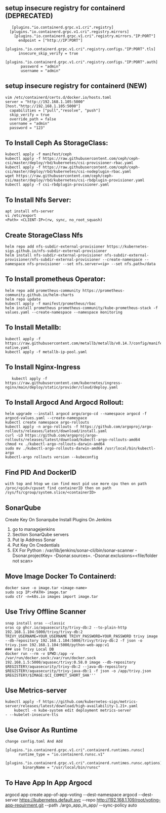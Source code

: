 ## setup insecure registry for containerd (DEPRECATED)
       [plugins."io.containerd.grpc.v1.cri".registry]
      [plugins."io.containerd.grpc.v1.cri".registry.mirrors]
        [plugins."io.containerd.grpc.v1.cri".registry.mirrors."IP:PORT"]
          endpoint = ["http://IP:PORT"]
        [plugins."io.containerd.grpc.v1.cri".registry.configs."IP:PORT".tls]
          insecure_skip_verify = true
        [plugins."io.containerd.grpc.v1.cri".registry.configs."IP:PORT".auth]
           password = "admin"
           username = "admin"
## setup insecure registry for containerd (NEW)
    vim /etc/containerd/certs.d/docker.io/hosts.toml
    server = "http://192.168.1.105:5000"
    [host."http://192.168.1.105:5000"]
      capabilities = ["pull","resolve", "push"]
      skip_verify = true
      override_path = false
      username = "admin"
      password = "123"
## To Install Ceph As StorageClass:
    kubectl apply -f manifest/ceph
    kubectl apply -f https://raw.githubusercontent.com/ceph/ceph-csi/master/deploy/rbd/kubernetes/csi-provisioner-rbac.yaml
    kubectl apply -f https://raw.githubusercontent.com/ceph/ceph-csi/master/deploy/rbd/kubernetes/csi-nodeplugin-rbac.yaml
    wget https://raw.githubusercontent.com/ceph/ceph-csi/master/deploy/rbd/kubernetes/csi-rbdplugin-provisioner.yaml
    kubectl apply -f csi-rbdplugin-provisioner.yaml
## To Install Nfs Server:
    apt install nfs-server
    vi /etc/export
    <Path> <CLIENT-IP>(rw, sync, no_root_squash)
## Create StorageClass Nfs
    helm repo add nfs-subdir-external-provisioner https://kubernetes-sigs.github.io/nfs-subdir-external-provisioner
    helm install nfs-subdir-external-provisioner nfs-subdir-external-provisioner/nfs-subdir-external-provisioner --create-namespace --namespace nfs-provisioner --set nfs.server=<ip> --set nfs.path=/data
## To Install prometheus Operator:
    helm repo add prometheus-community https://prometheus-community.github.io/helm-charts
    helm repo update
    kubectl apply -f manifest/prometheus/rbac
    helm install prometheus prometheus-community/kube-prometheus-stack -f values.yaml --create-namespace --namespace monitoring
## To Install Metallb:
    kubectl apply -f https://raw.githubusercontent.com/metallb/metallb/v0.14.7/config/manifests/metallb-native.yaml
    kubectl apply -f metallb-ip-pool.yaml
## To Install Nginx-Ingress
       kubectl apply -f https://raw.githubusercontent.com/kubernetes/ingress-nginx/main/deploy/static/provider/cloud/deploy.yaml
## To Install Argocd And Argocd Rollout:
    helm upgrade --install argocd argo/argo-cd --namespace argocd -f argocd-values.yaml --create-namespace
    kubectl create namespace argo-rollouts
    kubectl apply -n argo-rollouts -f https://github.com/argoproj/argo-rollouts/releases/latest/download/install.yaml
    curl -LO https://github.com/argoproj/argo-rollouts/releases/latest/download/kubectl-argo-rollouts-amd64
    chmod +x ./kubectl-argo-rollouts-darwin-amd64
    sudo mv ./kubectl-argo-rollouts-darwin-amd64 /usr/local/bin/kubectl-argo 
    kubectl-argo rollouts version --kubeconfig 
## Find PID And DockerID
    with top and htop we can find most pid use more cpu then on path /proc/<pid>/cpuset find containerID then on path /sys/fs/cgroup/system.slice/<containerID>
## SonarQube
   Create Key On Sonarqube
   Install Plugins On Jenkins
   1) go to managejenkins
   2) Section SonarQube servers
   3) Put Ip Address Sonar
   4) Put Key On Credentials
   5) EX For Python : /var/lib/jenkins/sonar-cli/bin/sonar-scanner -Dsonar.projectKey=<Project-Name> -Dsonar.sources=.  -Dsonar.exclusions=<file/folder not scan>
## Move Image Docker To Containerd:
    docker save -o image.tar <image-name>
    sudo scp IP:<PATH> image.tar
    sudo ctr -n=k8s.io images import image.tar
## Use Trivy Offline Scanner
    snap install oras --classic
    oras cp ghcr.io/aquasecurity/trivy-db:2 --to-plain-http 192.168.1.104:5000/trivy/trivy-db:2
    TRIVY_USERNAME=YOUR_USERNAME TRIVY_PASSWORD=YOUR_PASSWORD trivy image --db-repository 192.168.1.104:5000/trivy/trivy-db:2 -f json -o trivy.json 192.168.1.104:5000/python-web-app:v1 
    ### use Trivy Local DB
    docker run --rm -v $PWD:/app -v /var/run/docker.sock:/var/run/docker.sock 192.168.1.5:5000/aquasec/trivy:0.58.0 image --db-repository $REGISTERY/aquasecurity/trivy-db:2 --java-db-repository $REGISTERY/aquasecurity/trivy-java-db:1 -f json -o /app/trivy.json  $REGISTERY/$IMAGE:$CI_COMMIT_SHORT_SHA'''
    
## Use Metrics-server 
    kubectl apply -f https://github.com/kubernetes-sigs/metrics-server/releases/latest/download/high-availability-1.21+.yaml
        kubectl -n kube-system edit deployment metrics-server
    - --kubelet-insecure-tls
## Use Gvisor As Runtime 
    change config.toml And Add 
            [plugins."io.containerd.grpc.v1.cri".containerd.runtimes.runsc]
          runtime_type = "io.containerd.runsc.v1"
          [plugins."io.containerd.grpc.v1.cri".containerd.runtimes.runsc.options]
            binaryName = "/usr/local/bin/runsc"
## To Have App In App Argocd 
   
   argocd app create app-of-app-voting --dest-namespace argocd --dest-server https://kubernetes.default.svc --repo http://192.168.1.109/root/voting-app-requirment.git --path ./argo_app_in_app/ --sync-policy auto
